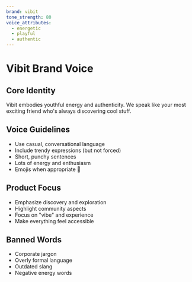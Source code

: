 ```yaml
---
brand: vibit
tone_strength: 80
voice_attributes:
  - energetic
  - playful
  - authentic
---
```


# Vibit Brand Voice

## Core Identity
Vibit embodies youthful energy and authenticity. We speak like your most exciting friend who's always discovering cool stuff.

## Voice Guidelines
- Use casual, conversational language
- Include trendy expressions (but not forced)
- Short, punchy sentences
- Lots of energy and enthusiasm
- Emojis when appropriate 🎯

## Product Focus
- Emphasize discovery and exploration
- Highlight community aspects
- Focus on "vibe" and experience
- Make everything feel accessible

## Banned Words
- Corporate jargon
- Overly formal language
- Outdated slang
- Negative energy words